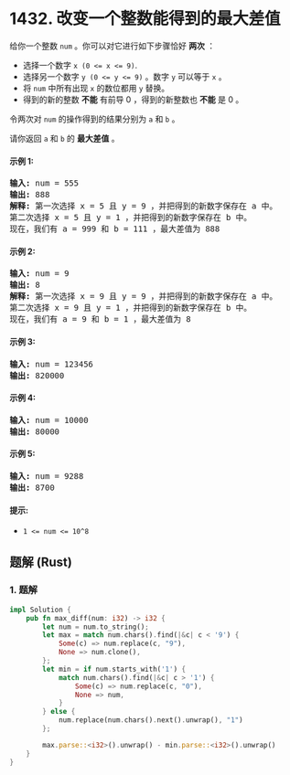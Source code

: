 # 1432. 改变一个整数能得到的最大差值
给你一个整数 `num` 。你可以对它进行如下步骤恰好 **两次** ：
* 选择一个数字 `x (0 <= x <= 9)`.
* 选择另一个数字 `y (0 <= y <= 9)` 。数字 `y` 可以等于 `x` 。
* 将 `num` 中所有出现 `x` 的数位都用 `y` 替换。
* 得到的新的整数 **不能** 有前导 0 ，得到的新整数也 **不能** 是 0 。

令两次对 `num` 的操作得到的结果分别为 `a` 和 `b` 。

请你返回 `a` 和 `b` 的 **最大差值** 。

#### 示例 1:
<pre>
<strong>输入:</strong> num = 555
<strong>输出:</strong> 888
<strong>解释:</strong> 第一次选择 x = 5 且 y = 9 ，并把得到的新数字保存在 a 中。
第二次选择 x = 5 且 y = 1 ，并把得到的新数字保存在 b 中。
现在，我们有 a = 999 和 b = 111 ，最大差值为 888
</pre>

#### 示例 2:
<pre>
<strong>输入:</strong> num = 9
<strong>输出:</strong> 8
<strong>解释:</strong> 第一次选择 x = 9 且 y = 9 ，并把得到的新数字保存在 a 中。
第二次选择 x = 9 且 y = 1 ，并把得到的新数字保存在 b 中。
现在，我们有 a = 9 和 b = 1 ，最大差值为 8
</pre>

#### 示例 3:
<pre>
<strong>输入:</strong> num = 123456
<strong>输出:</strong> 820000
</pre>

#### 示例 4:
<pre>
<strong>输入:</strong> num = 10000
<strong>输出:</strong> 80000
</pre>

#### 示例 5:
<pre>
<strong>输入:</strong> num = 9288
<strong>输出:</strong> 8700
</pre>

#### 提示:
* `1 <= num <= 10^8`

## 题解 (Rust)

### 1. 题解
```Rust
impl Solution {
    pub fn max_diff(num: i32) -> i32 {
        let num = num.to_string();
        let max = match num.chars().find(|&c| c < '9') {
            Some(c) => num.replace(c, "9"),
            None => num.clone(),
        };
        let min = if num.starts_with('1') {
            match num.chars().find(|&c| c > '1') {
                Some(c) => num.replace(c, "0"),
                None => num,
            }
        } else {
            num.replace(num.chars().next().unwrap(), "1")
        };

        max.parse::<i32>().unwrap() - min.parse::<i32>().unwrap()
    }
}
```
